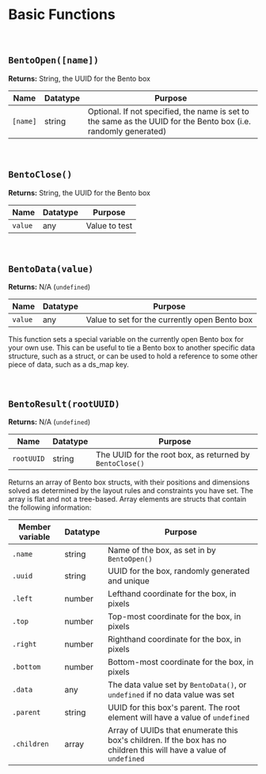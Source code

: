 # Basic Functions

&nbsp;

## `BentoOpen([name])`

**Returns:** String, the UUID for the Bento box

|Name    |Datatype|Purpose                                                                                                        |
|--------|--------|---------------------------------------------------------------------------------------------------------------|
|`[name]`|string  |Optional. If not specified, the name is set to the same as the UUID for the Bento box (i.e. randomly generated)|

&nbsp;

## `BentoClose()`

**Returns:** String, the UUID for the Bento box

|Name   |Datatype|Purpose      |
|-------|--------|-------------|
|`value`|any     |Value to test|

&nbsp;

## `BentoData(value)`

**Returns:** N/A (`undefined`)

|Name   |Datatype|Purpose                                      |
|-------|--------|---------------------------------------------|
|`value`|any     |Value to set for the currently open Bento box|

This function sets a special variable on the currently open Bento box for your own use. This can be useful to tie a Bento box to another specific data structure, such as a struct, or can be used to hold a reference to some other piece of data, such as a ds_map key.

&nbsp;

## `BentoResult(rootUUID)`

**Returns:** N/A (`undefined`)

|Name      |Datatype|Purpose                                                 |
|----------|--------|--------------------------------------------------------|
|`rootUUID`|string  |The UUID for the root box, as returned by `BentoClose()`|

Returns an array of Bento box structs, with their positions and dimensions solved as determined by the layout rules and constraints you have set. The array is flat and not a tree-based. Array elements are structs that contain the following information:

|Member variable|Datatype|Purpose                                                                                                            |
|---------------|--------|-------------------------------------------------------------------------------------------------------------------|
|`.name`        |string  |Name of the box, as set in by `BentoOpen()`                                                                        |
|`.uuid`        |string  |UUID for the box, randomly generated and unique                                                                    |
|`.left`        |number  |Lefthand coordinate for the box, in pixels                                                                         |
|`.top`         |number  |Top-most coordinate for the box, in pixels                                                                         |
|`.right`       |number  |Righthand coordinate for the box, in pixels                                                                        |
|`.bottom`      |number  |Bottom-most coordinate for the box, in pixels                                                                      |
|`.data`        |any     |The data value set by `BentoData()`, or `undefined` if no data value was set                                       |
|`.parent`      |string  |UUID for this box's parent. The root element will have a value of `undefined`                                      |
|`.children`    |array   |Array of UUIDs that enumerate this box's children. If the box has no children this will have a value of `undefined`|